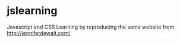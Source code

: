 # jslearning

Javascript and CSS Learning by reproducing the same website from http://jenniferdewalt.com/
